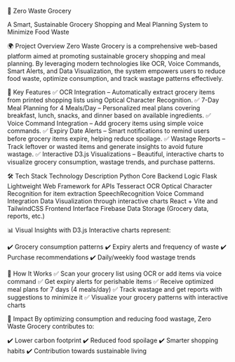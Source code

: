 🛒 Zero Waste Grocery

A Smart, Sustainable Grocery Shopping and Meal Planning System to Minimize Food Waste

🌍 Project Overview
Zero Waste Grocery is a comprehensive web-based platform aimed at promoting sustainable grocery shopping and meal planning. By leveraging modern technologies like OCR, Voice Commands, Smart Alerts, and Data Visualization, the system empowers users to reduce food waste, optimize consumption, and track wastage patterns effectively.

🚀 Key Features
✅ OCR Integration – Automatically extract grocery items from printed shopping lists using Optical Character Recognition.
✅ 7-Day Meal Planning for 4 Meals/Day – Personalized meal plans covering breakfast, lunch, snacks, and dinner based on available ingredients.
✅ Voice Command Integration – Add grocery items using simple voice commands.
✅ Expiry Date Alerts – Smart notifications to remind users before grocery items expire, helping reduce spoilage.
✅ Wastage Reports – Track leftover or wasted items and generate insights to avoid future wastage.
✅ Interactive D3.js Visualizations – Beautiful, interactive charts to visualize grocery consumption, wastage trends, and purchase patterns.

🛠️ Tech Stack
Technology	Description
Python	Core Backend Logic
Flask	Lightweight Web Framework for APIs
Tesseract OCR	Optical Character Recognition for item extraction
SpeechRecognition	Voice Command Integration
Data Visualization through interactive charts
React + Vite and TailwindCSS	Frontend Interface
Firebase	Data Storage (Grocery data, reports, etc.)

📊 Visual Insights with D3.js
Interactive charts represent:

✔️ Grocery consumption patterns
✔️ Expiry alerts and frequency of waste
✔️ Purchase recommendations
✔️ Daily/weekly food wastage trends

🌱 How It Works
✅ Scan your grocery list using OCR or add items via voice command
✅ Get expiry alerts for perishable items
✅ Receive optimized meal plans for 7 days (4 meals/day)
✅ Track wastage and get reports with suggestions to minimize it
✅ Visualize your grocery patterns with interactive charts

🌟 Impact
By optimizing consumption and reducing food wastage, Zero Waste Grocery contributes to:

✔️ Lower carbon footprint
✔️ Reduced food spoilage
✔️ Smarter shopping habits
✔️ Contribution towards sustainable living
